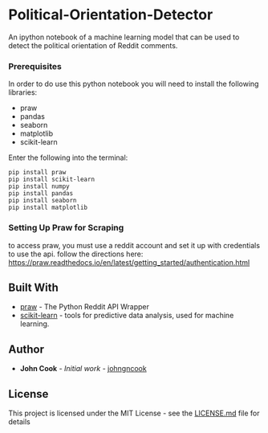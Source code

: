 # Political-Orientation-Detector
An ipython notebook of a machine learning model that can be used to detect the political orientation of Reddit comments.


### Prerequisites

In order to do use this python notebook you will need to install the following libraries:

* praw
* pandas
* seaborn 
* matplotlib
* scikit-learn

Enter the following into the terminal:
```
pip install praw
pip install scikit-learn
pip install numpy
pip install pandas
pip install seaborn
pip install matplotlib
```

### Setting Up Praw for Scraping

to access praw, you must use a reddit account and set it up with credentials to use the api. follow the directions here: https://praw.readthedocs.io/en/latest/getting_started/authentication.html


## Built With

* [praw](https://praw.readthedocs.io/en/latest/) - The Python Reddit API Wrapper
* [scikit-learn](https://scikit-learn.org/stable/) - tools for predictive data analysis, used for machine learning.

## Author

* **John Cook** - *Initial work* - [johngncook](https://github.com/johngncook)

## License

This project is licensed under the MIT License - see the [LICENSE.md](LICENSE.md) file for details
